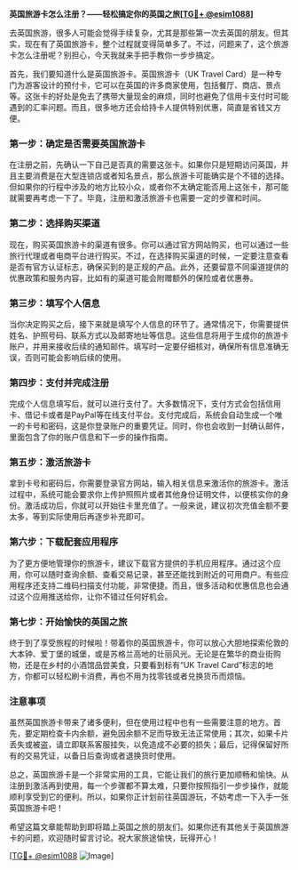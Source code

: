 **英国旅游卡怎么注册？——轻松搞定你的英国之旅[[TG💪+ @esim1088](https://t.me/s/esim1088)]**

去英国旅游，很多人可能会觉得手续复杂，尤其是那些第一次去英国的朋友。但其实，现在有了英国旅游卡，整个过程就变得简单多了。不过，问题来了，这个旅游卡怎么注册呢？别担心，今天我就来手把手教你一步步搞定。

首先，我们要知道什么是英国旅游卡。英国旅游卡（UK Travel Card）是一种专门为游客设计的预付卡，它可以在英国的许多商家使用，包括餐厅、商店、景点等。这张卡的好处是免去了携带大量现金的麻烦，同时也避免了信用卡支付时可能遇到的汇率问题。而且，很多地方还会给持卡人提供特别优惠，简直是省钱又方便。

### **第一步：确定是否需要英国旅游卡**
在注册之前，先确认一下自己是否真的需要这张卡。如果你只是短期访问英国，并且主要消费是在大型连锁店或者知名景点，那么旅游卡可能确实是个不错的选择。但如果你的行程中涉及的地方比较小众，或者你不太确定能否用上这张卡，那可能就需要再考虑一下了。毕竟，注册和激活旅游卡也需要一定的步骤和时间。

### **第二步：选择购买渠道**
现在，购买英国旅游卡的渠道有很多。你可以通过官方网站购买，也可以通过一些旅行代理或者电商平台进行购买。不过，在选择购买渠道的时候，一定要注意查看是否有官方认证标志，确保买到的是正规的产品。此外，还要留意不同渠道提供的优惠政策和服务内容，比如有的渠道可能会附赠额外的保险或者优惠券。

### **第三步：填写个人信息**
当你决定购买之后，接下来就是填写个人信息的环节了。通常情况下，你需要提供姓名、护照号码、联系方式以及邮寄地址等信息。这些信息将用于生成你的旅游卡账户，并用来接收后续的通知邮件。填写时一定要仔细核对，确保所有信息准确无误，否则可能会影响后续的使用。

### **第四步：支付并完成注册**
完成个人信息填写后，就可以进行支付了。大多数情况下，支付方式会包括信用卡、借记卡或者是PayPal等在线支付平台。支付完成后，系统会自动生成一个唯一的卡号和密码，这是你登录账户的重要凭证。同时，你也会收到一封确认邮件，里面包含了你的账户信息和下一步的操作指南。

### **第五步：激活旅游卡**
拿到卡号和密码后，你需要登录官方网站，输入相关信息来激活你的旅游卡。激活过程中，系统可能会要求你上传护照照片或者其他身份证明文件，以便核实你的身份。激活成功后，你就可以开始往卡里充值了。一般来说，建议初次充值金额不要太多，等到实际使用后再逐步补充即可。

### **第六步：下载配套应用程序**
为了更方便地管理你的旅游卡，建议下载官方提供的手机应用程序。通过这个应用，你可以随时查询余额、查看交易记录，甚至还能找到附近的可用商户。有些应用程序还支持二维码扫描支付功能，非常便捷。而且，很多活动和优惠信息也会通过这个应用推送给你，让你不错过任何好机会。

### **第七步：开始愉快的英国之旅**
终于到了享受旅程的时候啦！带着你的英国旅游卡，你可以放心大胆地探索伦敦的大本钟、爱丁堡的城堡，或是苏格兰高地的壮丽风光。无论是在繁华的商业街购物，还是在乡村的小酒馆品尝美食，只要看到标有“UK Travel Card”标志的地方，你都可以轻松刷卡消费，再也不用为找零钱或者兑换货币而烦恼。

### **注意事项**
虽然英国旅游卡带来了诸多便利，但在使用过程中也有一些需要注意的地方。首先，要定期检查卡内余额，避免因余额不足而导致无法正常使用；其次，如果卡片丢失或被盗，请立即联系客服挂失，以免造成不必要的损失；最后，记得保留好所有的交易凭证，以备日后查询或者退换货时使用。

总之，英国旅游卡是一个非常实用的工具，它能让我们的旅行更加顺畅和愉快。从注册到激活再到使用，每一个步骤都不算太难，只要你按照指引一步步操作，就能顺利享受到它的便利。所以，如果你正计划前往英国游玩，不妨考虑一下入手一张英国旅游卡吧！

希望这篇文章能帮助到即将踏上英国之旅的朋友们。如果你还有其他关于英国旅游卡的问题，欢迎随时留言讨论。祝大家旅途愉快，玩得开心！

[[TG💪+ @esim1088](https://t.me/s/esim1088) ![Image](https://i.postimg.cc/4NQfJmqS/Snipaste-2025-05-13-00-14-12.png)]